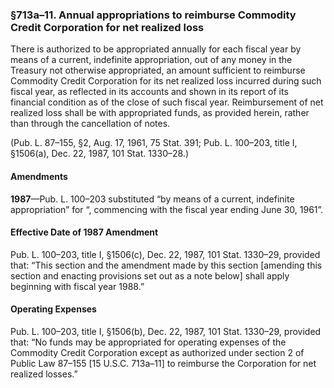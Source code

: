 ### §713a–11. Annual appropriations to reimburse Commodity Credit Corporation for net realized loss ###

There is authorized to be appropriated annually for each fiscal year by means of a current, indefinite appropriation, out of any money in the Treasury not otherwise appropriated, an amount sufficient to reimburse Commodity Credit Corporation for its net realized loss incurred during such fiscal year, as reflected in its accounts and shown in its report of its financial condition as of the close of such fiscal year. Reimbursement of net realized loss shall be with appropriated funds, as provided herein, rather than through the cancellation of notes.

(Pub. L. 87–155, §2, Aug. 17, 1961, 75 Stat. 391; Pub. L. 100–203, title I, §1506(a), Dec. 22, 1987, 101 Stat. 1330–28.)

#### Amendments ####

**1987**—Pub. L. 100–203 substituted “by means of a current, indefinite appropriation” for “, commencing with the fiscal year ending June 30, 1961”.

#### Effective Date of 1987 Amendment ####

Pub. L. 100–203, title I, §1506(c), Dec. 22, 1987, 101 Stat. 1330–29, provided that: “This section and the amendment made by this section [amending this section and enacting provisions set out as a note below] shall apply beginning with fiscal year 1988.”

#### Operating Expenses ####

Pub. L. 100–203, title I, §1506(b), Dec. 22, 1987, 101 Stat. 1330–29, provided that: “No funds may be appropriated for operating expenses of the Commodity Credit Corporation except as authorized under section 2 of Public Law 87–155 [15 U.S.C. 713a–11] to reimburse the Corporation for net realized losses.”